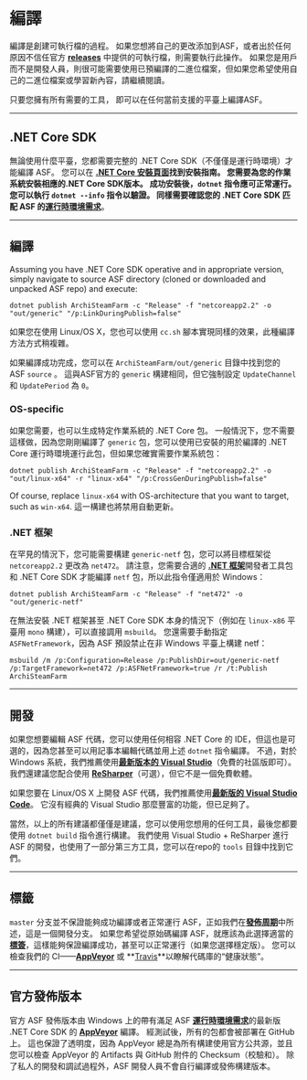 # 編譯

編譯是創建可執行檔的過程。 如果您想將自己的更改添加到ASF，或者出於任何原因不信任官方 **[releases](https://github.com/JustArchiNET/ArchiSteamFarm/releases)** 中提供的可執行檔，則需要執行此操作。 如果您是用戶而不是開發人員，則很可能需要使用已預編譯的二進位檔案，但如果您希望使用自己的二進位檔案或學習新內容，請繼續閱讀。

只要您擁有所有需要的工具， 即可以在任何當前支援的平臺上編譯ASF。

* * *

## .NET Core SDK

無論使用什麼平臺，您都需要完整的 .NET Core SDK（不僅僅是運行時環境）才能編譯 ASF。 您可以在 **[.NET Core 安裝頁面​](https://dotnet.microsoft.com/download)**找到安裝指南。 您需要為您的作業系統安裝相應的.NET Core SDK版本。 成功安裝後，`dotnet` 指令應可正常運行。 您可以執行 `dotnet --info` 指令以驗證。 同樣需要確認您的 .NET Core SDK 匹配 ASF 的​**[運行時環境需求](https://github.com/JustArchiNET/ArchiSteamFarm/wiki/Compatibility#runtime-requirements)**。

* * *

## 編譯

Assuming you have .NET Core SDK operative and in appropriate version, simply navigate to source ASF directory (cloned or downloaded and unpacked ASF repo) and execute:

```shell
dotnet publish ArchiSteamFarm -c "Release" -f "netcoreapp2.2" -o "out/generic" "/p:LinkDuringPublish=false"
```

如果您在使用 Linux/OS X，您也可以使用 `cc.sh` 腳本實現同樣的效果，此種編譯方法方式稍複雜。

如果編譯成功完成，您可以在 `ArchiSteamFarm/out/generic` 目錄中找到您的 ASF `source` 。 這與ASF官方的 `generic` 構建相同，但它強制設定 `UpdateChannel` 和 `UpdatePeriod` 為 `0`。

### OS-specific

如果您需要，也可以生成特定作業系統的 .NET Core 包。 一般情況下，您不需要這樣做，因為您剛剛編譯了 `generic` 包，您可以使用已安裝的用於編譯的 .NET Core 運行時環境運行此包，但如果您確實需要作業系統包：

```shell
dotnet publish ArchiSteamFarm -c "Release" -f "netcoreapp2.2" -o "out/linux-x64" -r "linux-x64" "/p:CrossGenDuringPublish=false"
```

Of course, replace `linux-x64` with OS-architecture that you want to target, such as `win-x64`. 這一構建也將禁用自動更新。

### .NET 框架

在罕見的情況下，您可能需要構建 `generic-netf` 包，您可以將目標框架從 `netcoreapp2.2` 更改為 `net472`。 請注意，您需要合適的 **[.NET 框架](https://dotnet.microsoft.com/download/visual-studio-sdks)**​開發者工具包和 .NET Core SDK 才能編譯 `netf` 包，所以此指令僅適用於 Windows：

```shell
dotnet publish ArchiSteamFarm -c "Release" -f "net472" -o "out/generic-netf"
```

在無法安裝 .NET 框架甚至 .NET Core SDK 本身的情況下（例如在 `linux-x86` 平臺用 `mono` 構建），可以直接調用 `msbuild`。 您還需要手動指定 `ASFNetFramework`，因為 ASF 預設禁止在非 Windows 平臺上構建 netf：

```shell
msbuild /m /p:Configuration=Release /p:PublishDir=out/generic-netf /p:TargetFramework=net472 /p:ASFNetFramework=true /r /t:Publish ArchiSteamFarm
```

* * *

## 開發

如果您想要編輯 ASF 代碼，您可以使用任何相容 .NET Core 的 IDE，但這也是可選的，因為您甚至可以用記事本編輯代碼並用上述 `dotnet` 指令編譯。 不過，對於 Windows 系統，我們推薦使用​**[最新版本的 Visual Studio](https://visualstudio.microsoft.com/downloads)**（免費的社區版即可）。 我們還建議您配合使用 **[ReSharper](https://www.jetbrains.com/resharper)**（可選），但它不是一個免費軟體。

如果您要在 Linux/OS X 上開發 ASF 代碼，我們推薦使用​**[最新版的 Visual Studio Code](https://code.visualstudio.com/download)**。 它沒有經典的 Visual Studio 那麼豐富的功能，但已足夠了。

當然，以上的所有建議都僅僅是建議，您可以使用您想用的任何工具，最後您都要使用 `dotnet build` 指令進行構建。 我們使用 Visual Studio + ReSharper 進行 ASF 的開發，也使用了一部分第三方工具，您可以在repo的 `tools` 目錄中找到它們。

* * *

## 標籤

`master` 分支並不保證能夠成功編譯或者正常運行 ASF，正如我們在​**[發佈周期](https://github.com/JustArchiNET/ArchiSteamFarm/wiki/Release-cycle)**​中所述，這是一個開發分支。 如果您希望從原始碼編譯 ASF，就應該為此選擇適當的​**[標簽](https://github.com/JustArchiNET/ArchiSteamFarm/tags)**，這樣能夠保證編譯成功，甚至可以正常運行（如果您選擇穩定版）。 您可以檢查我們的 CI——**[AppVeyor](https://ci.appveyor.com/project/JustArchi/ArchiSteamFarm)** 或 **[Travis](https://travis-ci.com/JustArchiNET/ArchiSteamFarm)**以瞭解代碼庫的“健康狀態”。

* * *

## 官方發佈版本

官方 ASF 發佈版本由 Windows 上的帶有滿足 ASF **[運行時環境需求](https://github.com/JustArchiNET/ArchiSteamFarm/wiki/Compatibility#runtime-requirements)**​的最新版 .NET Core SDK 的 **[AppVeyor](https://ci.appveyor.com/project/JustArchi/ArchiSteamFarm)** 編譯。 經測試後，所有的包都會被部署在 GitHub 上。 這也保證了透明度，因為 AppVeyor 總是為所有構建使用官方公共源，並且您可以檢查 AppVeyor 的 Artifacts 與 GitHub 附件的 Checksum（校驗和）。 除了私人的開發和調試過程外，ASF 開發人員不會自行編譯或發佈構建版本。